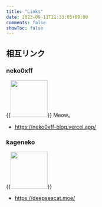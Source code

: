 ```yaml
---
title: "Links"
date: 2023-09-11T21:33:05+09:00
comments: false
showToc: false
---
```

## 相互リンク
### neko0xff  
{{<img src="https://neko0xff-blog.vercel.app/assets/avatar.jpg" width="100px">}}
Meow。
- https://neko0xff-blog.vercel.app/

### kageneko
{{<img src="https://avatars.githubusercontent.com/u/146046319?v=4" width="100px">}}
- https://deepseacat.moe/
